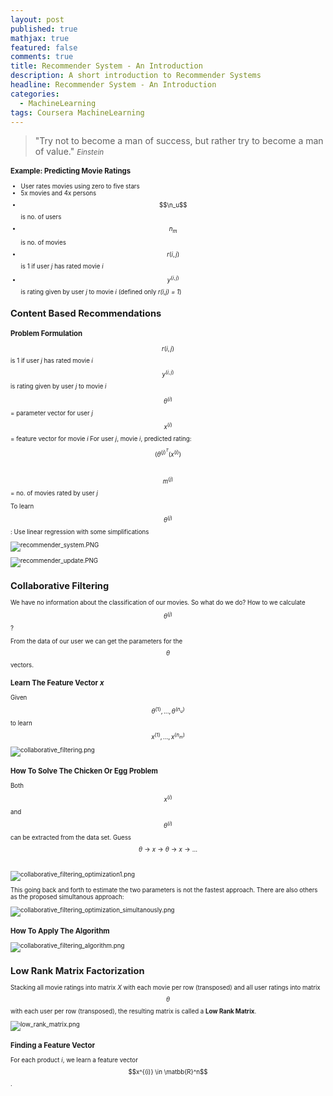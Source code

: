 ```yaml
---
layout: post
published: true
mathjax: true
featured: false
comments: true
title: Recommender System - An Introduction
description: A short introduction to Recommender Systems
headline: Recommender System - An Introduction
categories:
  - MachineLearning
tags: Coursera MachineLearning
---
```

>&quot;Try not to become a man of success, but rather try to become a man of value.&quot;
><small><cite title="Einstein">Einstein</cite><small>
  
### Example: Predicting Movie Ratings
- User rates movies using zero to five stars
- 5x movies and 4x persons
- $$\n_u$$ is no. of users
- $$n_m$$ is no. of movies
- $$r(i,j)$$ is 1 if user *j* has rated movie *i*
- $$y^{(i,j)}$$ is rating given by user *j* to movie *i* (defined only *r(i,j) = 1*)

## Content Based Recommendations

### Problem Formulation
$$r(i,j)$$ is 1 if user *j* has rated movie *i*
$$y^{(i,j)}$$ is rating given by user *j* to movie *i* 

$$\theta^{(i)}$$ = parameter vector for user *j*
$$x^{(i)}$$ = feature vector for movie *i*
For user *j*, movie *i*, predicted rating: $$(\theta^{(j)}^T(x^{(i)})$$ <br>

$$m^{(j)}$$ = no. of movies rated by user *j*

To learn $$\theta^{(j)}$$:
Use linear regression with some simplifications

![recommender_system.PNG]({{site.baseurl}}/images/posts/RecommenderSystems_AnIntroduction/recommender_system.PNG)

![recommender_update.PNG]({{site.baseurl}}/images/posts/RecommenderSystems_AnIntroduction/recommender_update.PNG)

## Collaborative Filtering
We have no information about the classification of our movies. So what do we do? How to we calculate $$\theta^{(j)}$$?

From the data of our user we can get the parameters for the $$\theta$$ vectors.

### Learn The Feature Vector *x*
Given $$\theta^{(1)},...,\theta^{(n_u)}$$ to learn $$x^{(1)},..., x^{(n_m)}$$

![collaborative_filtering.png]({{site.baseurl}}/images/posts/RecommenderSystems_AnIntroduction/collaborative_filtering.png)

### How To Solve The Chicken Or Egg Problem
Both $$x^{(i)}$$ and $$\theta^{(i)}$$ can be extracted from the data set.
Guess $$\theta \to x \to \theta \to x \to ...$$ <br>

![collaborative_filtering_optimization1.png]({{site.baseurl}}/images/posts/RecommenderSystems_AnIntroduction/collaborative_filtering_optimization1.png)

This going back and forth to estimate the two parameters is not the fastest approach. There are also others as the proposed simultanous approach:

![collaborative_filtering_optimization_simultanously.png]({{site.baseurl}}/images/posts/RecommenderSystems_AnIntroduction/collaborative_filtering_optimization_simultanously.png)

### How To Apply The Algorithm
![collaborative_filtering_algorithm.png]({{site.baseurl}}/images/posts/RecommenderSystems_AnIntroduction/collaborative_filtering_algorithm.png)

## Low Rank Matrix Factorization
Stacking all movie ratings into matrix *X* with each movie per row (transposed) and all user ratings into matrix $$\theta$$ with each user per row (transposed), the resulting matrix is called a **Low Rank Matrix**.

![low_rank_matrix.png]({{site.baseurl}}/images/posts/RecommenderSystems_AnIntroduction/low_rank_matrix.png)

### Finding a Feature Vector
For each product *i*, we learn a feature vector $$x^{(i)} \in \matbb{R}^n$$.